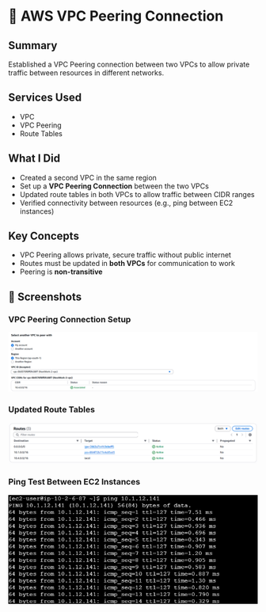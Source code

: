 # 🔗 AWS VPC Peering Connection

## Summary
Established a VPC Peering connection between two VPCs to allow private traffic between resources in different networks.

## Services Used
- VPC
- VPC Peering
- Route Tables

## What I Did
- Created a second VPC in the same region
- Set up a **VPC Peering Connection** between the two VPCs
- Updated route tables in both VPCs to allow traffic between CIDR ranges
- Verified connectivity between resources (e.g., ping between EC2 instances)

## Key Concepts
- VPC Peering allows private, secure traffic without public internet
- Routes must be updated in **both VPCs** for communication to work
- Peering is **non-transitive**

## 📸 Screenshots

### VPC Peering Connection Setup
![Peering Config](./screenshots/peering-config.png)

### Updated Route Tables
![Route Tables](./screenshots/route-tables.png)

### Ping Test Between EC2 Instances
![Ping Test](./screenshots/ec2-ping.png)
